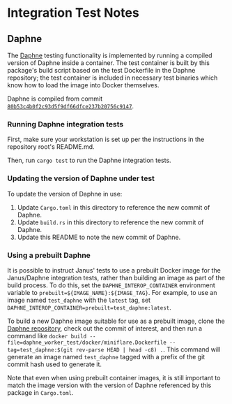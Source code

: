 # Integration Test Notes

## Daphne

The [Daphne](https://github.com/cloudflare/daphne) testing functionality is implemented by running a
compiled version of Daphne inside a container. The test container is built by this package's build
script based on the test Dockerfile in the Daphne repository; the test container is included in
necessary test binaries which know how to load the image into Docker themselves.

Daphne is compiled from commit [`80b53c4b0f2c93d5f9df66dfce237b20756c9147`](
https://github.com/cloudflare/daphne/commit/80b53c4b0f2c93d5f9df66dfce237b20756c9147).

### Running Daphne integration tests

First, make sure your workstation is set up per the instructions in the repository root's README.md.

Then, run `cargo test` to run the Daphne integration tests.

### Updating the version of Daphne under test

To update the version of Daphne in use:

1. Update `Cargo.toml` in this directory to reference the new commit of Daphne.
1. Update `build.rs` in this directory to reference the new commit of Daphne.
1. Update this README to note the new commit of Daphne.

### Using a prebuilt Daphne

It is possible to instruct Janus' tests to use a prebuilt Docker image for the Janus/Daphne
integration tests, rather than building an image as part of the build process. To do this, set the
`DAPHNE_INTEROP_CONTAINER` environment variable to `prebuilt=${IMAGE_NAME}:${IMAGE_TAG}`. For
example, to use an image named `test_daphne` with the `latest` tag, set
`DAPHNE_INTEROP_CONTAINER=prebuilt=test_daphne:latest`.

To build a new Daphne image suitable for use as a prebuilt image, clone the [Daphne repository](
https://github.com/cloudflare/daphne), check out the commit of interest, and then run a command like
`docker build --file=daphne_worker_test/docker/miniflare.Dockerfile --tag=test_daphne:$(git rev-parse HEAD | head -c8) .`.
This command will generate an image named `test_daphne` tagged with a prefix of the git commit hash
used to generate it.

Note that even when using prebuilt container images, it is still important to match the image
version with the version of Daphne referenced by this package in `Cargo.toml`.
